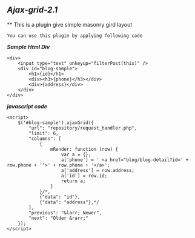 
***Ajax-grid-2.1***
-------------------

**
This is a plugin give simple masonry gird layout 

    You can use this plugin by applying following code

***Sample Html Div***

    <div>
        <input type="text" onkeyup="filterPost(this)" />
        <div id="blog-sample">
            <h1>{id}</h1>
            <div><h3>{phone}</h3></div>
            <div>{address}</div>
        </div>
    </div>

***javascript code***

    <script>
        $('#blog-sample').ajaxGrid({
            "url": "repository/request_handler.php",
            "limit": 6,
            "columns": [
                {
                    mRender: function (row) {
                        var a = {};
                        a['phone'] = ' <a href="blog/blog-detail?id=' + row.phone + '">' + row.phone + '</a>';
                        a['address'] = row.address;
                        a['id'] = row.id;
                        return a;
                    }
                }/*,
                {"data": "id"},
                {"data": "address"},*/
            ],
            "previous": "&larr; Newer",
            "next": "Older &rarr;"
        });
    </script>
